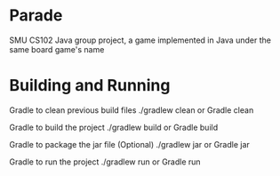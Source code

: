 # Parade
SMU CS102 Java group project, a game implemented in Java under the same board game's name

# Building and Running

Gradle to clean previous build files
./gradlew clean or Gradle clean

Gradle to build the project
./gradlew build or Gradle build

Gradle to package the jar file (Optional)
./gradlew jar or Gradle jar

Gradle to run the project
./gradlew run or Gradle run
